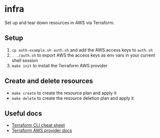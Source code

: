 # infra

Set up and tear down resources in AWS via Terraform.

## Setup

1. `cp auth-example.sh auth.sh` and add the AWS access keys to `auth.sh`
2. `. ./auth.sh` to export AWS the access keys as env vars in your current shell session
3. `make init` to install the Terraform AWS provider

## Create and delete resources

- `make create` to create the resource plan and apply it
- `make delete` to create the resource deletion plan and apply it

## Useful docs

- [Terraform CLI cheat sheet](https://acloudguru.com/blog/engineering/the-ultimate-terraform-cheatsheet)
- [Terraform AWS provider docs](https://registry.terraform.io/providers/hashicorp/aws/latest/docs)
